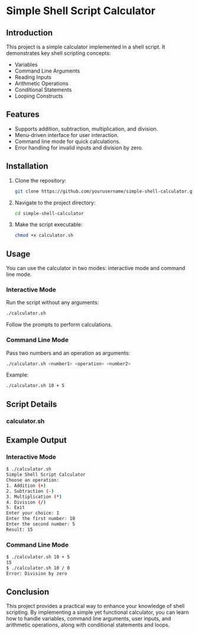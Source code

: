 # Simple Shell Script Calculator

## Introduction
This project is a simple calculator implemented in a shell script. It demonstrates key shell scripting concepts:
- Variables
- Command Line Arguments
- Reading Inputs
- Arithmetic Operations
- Conditional Statements
- Looping Constructs

## Features
- Supports addition, subtraction, multiplication, and division.
- Menu-driven interface for user interaction.
- Command line mode for quick calculations.
- Error handling for invalid inputs and division by zero.
  

## Installation
1. Clone the repository:
   ```sh
   git clone https://github.com/yourusername/simple-shell-calculator.git
   ```
2. Navigate to the project directory:
   ```sh
   cd simple-shell-calculator
   ```
3. Make the script executable:
   ```sh
   chmod +x calculator.sh
   ```

## Usage
You can use the calculator in two modes: interactive mode and command line mode.

### Interactive Mode
Run the script without any arguments:
```sh
./calculator.sh
```
Follow the prompts to perform calculations.

### Command Line Mode
Pass two numbers and an operation as arguments:
```sh
./calculator.sh <number1> <operation> <number2>
```
Example:
```sh
./calculator.sh 10 + 5
```

## Script Details

### calculator.sh


## Example Output

### Interactive Mode
```sh
$ ./calculator.sh
Simple Shell Script Calculator
Choose an operation:
1. Addition (+)
2. Subtraction (-)
3. Multiplication (*)
4. Division (/)
5. Exit
Enter your choice: 1
Enter the first number: 10
Enter the second number: 5
Result: 15
```

### Command Line Mode
```sh
$ ./calculator.sh 10 + 5
15
$ ./calculator.sh 10 / 0
Error: Division by zero
```

## Conclusion
This project provides a practical way to enhance your knowledge of shell scripting. By implementing a simple yet functional calculator, you can learn how to handle variables, command line arguments, user inputs, and arithmetic operations, along with conditional statements and loops.
